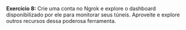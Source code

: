 **Exercício 8:** Crie uma conta no Ngrok e explore o dashboard disponibilizado por ele para monitorar seus túneis. Aproveite e explore outros recursos dessa poderosa ferramenta.